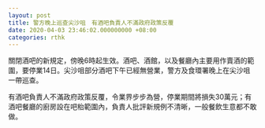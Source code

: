 ```yaml
---
layout: post
title: 警方晚上巡查尖沙咀　有酒吧負責人不滿政府政策反覆
date: 2020-04-03 23:46:02.000000000 +08:00
categories: rthk
---
```


關閉酒吧的新規定，傍晚6時起生效。酒吧、酒館，以及餐廳內主要用作賣酒的範圍，要停業14日。尖沙咀部分酒吧下午已經無營業，警方及食環署晚上在尖沙咀一帶巡查。

有酒吧負責人不滿政府政策反覆，令業界步步為營，停業期間將損失30萬元；有酒吧餐廳的廚房設在吧枱範圍內，負責人批評新規例不清晰，一般餐飲生意都不敢做。
